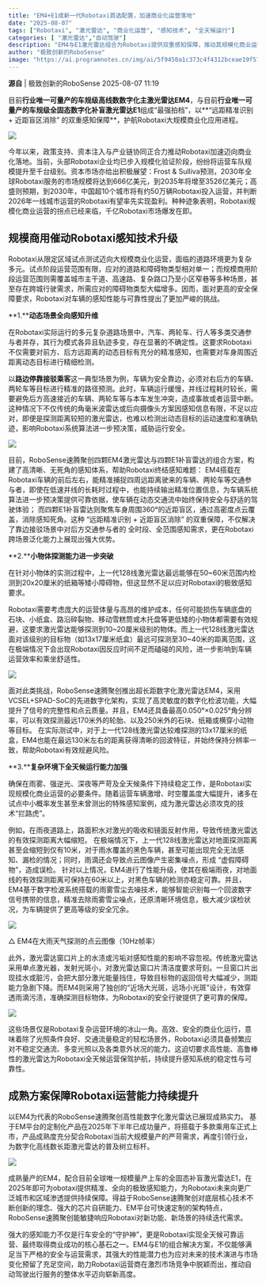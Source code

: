 ```yaml
---
title: "EM4+E1成新一代Robotaxi首选配置，加速商业化运营落地"
date: "2025-08-07"
tags: ["Robotaxi", "激光雷达", "商业化运营", "感知技术", "全天候运行"]
categories: [ "激光雷达","自动驾驶"]
description: "EM4与E1激光雷达组合为Robotaxi提供双重感知保障，推动其规模化商业运营。文章介绍了RoboSense速腾聚创的技术突破，包括动态场景全向感知、小物体探测能力及复杂环境下的全天候运行。"
author: "极致创新的RoboSense"
image: "https://ai.programnotes.cn/img/ai/5f9450a1c373c4f4312bceae19f5721f.png"
---
```


**源自** |  极致创新的RoboSense 2025-08-07 11:19

目前**行业唯一可量产的车规级高线数数字化主激光雷达EM4**，与目前**行业唯一可量产的车规级全固态数字化补盲激光雷达E1**组成“最强拍档”，以**“远距精准识别 + 近距盲区消除” 的双重感知保障**，护航Robotaxi大规模商业化应用进程。


![](https://ai.programnotes.cn/img/ai/e0caeaa8d1fa54cad55e76354ae07511.jpeg)

今年以来，政策支持、资本注入与产业链协同正合力推动Robotaxi加速迈向商业化落地。当前，头部Robotaxi企业均已步入规模化验证阶段，纷纷将运营车队规模提升至千台级别。资本市场亦给出积极展望：Frost & Sulliva预测，2030年全球Robotaxi服务的市场规模将达到666亿美元，到2035年将增至3526亿美元；高盛则预期，到2030年，中国超10个城市将有约50万辆Robotaxi投入运营，并判断2026年一线城市运营的Robotaxi有望率先实现盈利。种种迹象表明，Robotaxi规模化商业运营的拐点已经来临，千亿Robotaxi市场爆发在即。

## **规模商用催动Robotaxi感知技术升级**

Robotaxi从限定区域试点测试迈向大规模商业化运营，面临的道路环境更为复杂多元。试点阶段运营范围有限，应对的道路和障碍物类型相对单一；而规模商用阶段运营范围则需覆盖城市主干道、高速路、复杂路口乃至小区窄巷等多种场景，甚至存在跨城行驶需求，所需应对的障碍物类型大幅增多。因而，面对更高的安全保障要求，Robotaxi对车辆的感知性能与可靠性提出了更加严峻的挑战。


**1.****动态场景全向感知升维**


在Robotaxi实际运行的多元复杂道路场景中，汽车、两轮车、行人等多类交通参与者并存，其行为模式各异且轨迹多变，存在显著的不确定性。这要求Robotaxi不仅需要对前方、后方远距离的动态目标有充分的精准感知，也需要对车身周围近距离动态目标进行精细检测。


以**路边停靠接驳乘客**这一典型场景为例，车辆为安全靠边，必须对右后方的车辆、两轮车等目标进行精准的路径预测。此时，车辆运行缓慢，并线过程耗时较长，需要避免后方高速接近的车辆、两轮车等与本车发生冲突，造成事故或者运营中断。这种情况下不仅传统的角毫米波雷达或后向摄像头方案因感知信息有限，不足以应对，即便是探测距离较短的激光雷达，也难以检测出动态目标的运动速度和准确轨迹，影响Robotaxi系统算法进一步预决策，威胁运行安全。


![](https://ai.programnotes.cn/img/ai/3e63d8ed1a3584d6bcf21b8d8886f1fd.gif)


目前，RoboSense速腾聚创四颗EM4激光雷达与四颗E1补盲雷达的组合方案，构建了高清晰、无死角的感知体系，帮助Robotaxi终结感知难题：
EM4搭载在Robotaxi车辆的前后左右，能精准捕捉四周远距离驶来的车辆、两轮车等交通参与者，即使在低速并线的长耗时过程中，也能持续输出精准位置信息，为车辆系统算法进一步预决策提供可靠依据，使车辆在动态交通流中始终保持安全与舒适的驾驶体验；
而四颗E1补盲雷达则聚焦车身周围360°的近距盲区，通过高密度点云覆盖，消除感知死角。这种 “远距精准识别 + 近距盲区消除” 的双重保障，不仅解决了靠边接驳场景中对后方交通参与者的
全时段、全范围感知需求，更在Robotaxi跨场景泛化能力上展现出强大优势。


**2.****小物体探测能力进一步突破**


在针对小物体的实测过程中，上一代128线激光雷达最远能够在50~60米范围内检测到20x20厘米的纸箱等矮小障碍物，但这显然不足以应对Robotaxi的极致感知要求。


Robotaxi需要考虑庞大的运营体量与高昂的维护成本，任何可能损伤车辆底盘的石块、小纸盒、路沿碎裂物、移动雪糕筒或木托盘等更低矮的小物体都需要有效规避，这要求激光雷达能够探测到10~20厘米级别的物体。而上一代128线激光雷达面对该级别的目标物（如13x17厘米纸盒）最远可探测至30~40米的距离范围，这在极端情况下会出现Robotaxi因反应时间不足而磕碰的风险，进一步影响到车辆运营效率和乘坐舒适性。


![](https://ai.programnotes.cn/img/ai/aeecd6fa5f99d4dc99a49941cf39b575.gif)


面对此类挑战，RoboSense速腾聚创推出超长距数字化激光雷达EM4，采用VCSEL+SPAD-SoC的先进数字化架构，实现了高灵敏度的数字化检波功能，大幅提升了信号的完整性和点云质量。并且，EM4还具备最高0.050°×0.025°角分辨率，可以有效探测最远170米外的轮胎、以及250米外的石块、纸箱或横穿小动物等目标。
在实际测试中，对于上一代128线激光雷达较难探测的13x17厘米的纸盒，EM4也能在最远130米左右的距离获得清晰的回波特征，并始终保持分辨率一致，帮助Robotaxi有效规避风险。


**3.****复杂环境下全天候运行能力加强**


确保在雨雾、强逆光、深夜等严苛及全天候条件下持续稳定工作，是Robotaxi实现规模化商业运营的必要条件。随着运营车辆激增、时空覆盖度大幅提升，诸多在试点中小概率发生甚至未曾测出的特殊感知案例，成为激光雷达必须攻克的技术“拦路虎”。


例如，在雨夜道路上，路面积水对激光的吸收和镜面反射作用，导致传统激光雷达的有效探测距离大幅缩短。
在极端情况下，上一代128线激光雷达对地面探测距离甚至会缩短到仅有10米，对于雨水覆盖的黑色车辆，甚至可能出现完全无法感知、漏检的情况；同时，雨滴还会导致点云图像产生密集噪点，形成 “虚假障碍物”，造成误检。
针对以上情况，EM4进行了性能升级，使其在极端雨夜，对地面线的有效探测距离可保持在60米以上，对黑色车辆的检测亦稳定可靠。并且，EM4基于数字检波系统搭载的雨雾雪尘去噪技术，能够智能识别每一个回波数字信号携带的信息，精准去除雨雾雪尘噪点，还原清晰环境信息，极大减少误检状况，为车辆提供了更高等级的安全冗余。


![](https://ai.programnotes.cn/img/ai/ccbe21debc0999a5c1533abfcb86f1c0.gif)

△ EM4在大雨天气探测的点云图像（10Hz帧率）


此外，激光雷达窗口片上的水渍或污垢对感知性能的影响不容忽视。传统激光雷达采用单点激光器，发射光斑小，对激光雷达窗口片清洁度要求苛刻。一旦窗口片出现挂水或脏污，会把大部分激光能量挡住，导致目标物的返回信号大幅减少，测距能力急剧下降。而EM4则采用了独创的“近场大光斑，远场小光斑”设计，有效穿透雨滴污渍，准确探测目标物体，为Robotaxi的安全行驶提供了更可靠的保障。


![](https://ai.programnotes.cn/img/ai/fe5ae3362dc89cf0097e8286696c2275.gif)


这些场景仅是Robotaxi复杂运营环境的冰山一角。高效、安全的商业化运行，意味着除了光照条件良好、交通流量稳定的轻松场景外，Robotaxi必须具备频繁应对不稳定交通流、多变光照以及各类意外状况的能力。这迫切要求高性能、高鲁棒性的激光雷达为Robotaxi全天候运营保驾护航，持续提升感知系统的稳定性与可靠性。



## **成熟方案保障Robotaxi运营能力持续提升**

以EM4为代表的RoboSense速腾聚创高性能数字化激光雷达已展现成熟实力。
基于EM平台的定制化产品在2025年下半年已成功量产，将搭载于多款乘用车正式上市，产品成熟度充分契合Robotaxi当前大规模量产的严苛需求，再度引领行业，为数字化高线数长距激光雷达的普及树立标杆。


![](https://ai.programnotes.cn/img/ai/5f9450a1c373c4f4312bceae19f5721f.png)


成熟量产的EM4，配合目前全球唯一规模量产上车的全固态补盲激光雷达E1，在2025年即可为obotaxi提供精准、全向的极致感知能力，为Robotaxi未来向更广泛城市和区域渗透提供持续保障。得益于RoboSense速腾聚创对底层核心技术不断创新的理念、强大的芯片自研能力、EM平台可快速定制的架构特点，RoboSense速腾聚创能敏捷响应Robotaxi对新功能、新场景的持续迭代需求。

强大的感知能力不仅是行车安全的“守护神”，更是Robotaxi实现全天候可靠运营、最终取得商业成功的核心基石之一。EM4与E1的组合解决方案，不仅能够满足当下严格的安全与运营需求，其强大的性能潜力也为应对未来的技术演进与市场变化预留了充足空间，助力Robotaxi运营商在激烈市场竞争中脱颖而出，推动自动驾驶出行服务的整体水平迈向崭新高度。


